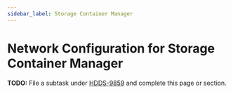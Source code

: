 ```yaml
---
sidebar_label: Storage Container Manager
---
```


# Network Configuration for Storage Container Manager

**TODO:** File a subtask under [HDDS-9859](https://issues.apache.org/jira/browse/HDDS-9859) and complete this page or section.

